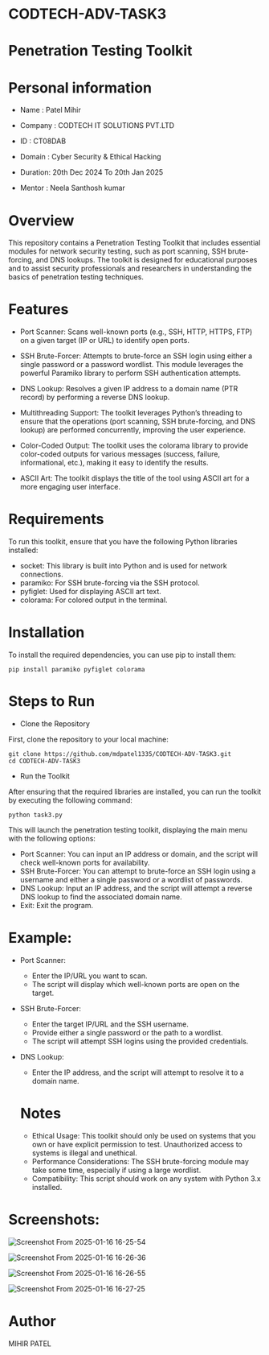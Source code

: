 # CODTECH-ADV-TASK3
# Penetration Testing Toolkit
# Personal information

* Name : Patel Mihir

* Company : CODTECH IT SOLUTIONS PVT.LTD

* ID : CT08DAB

* Domain : Cyber Security & Ethical Hacking

* Duration: 20th Dec 2024 To 20th Jan 2025

* Mentor : Neela Santhosh kumar

# Overview
This repository contains a Penetration Testing Toolkit that includes essential modules for network security testing, such as port scanning, SSH brute-forcing, and DNS lookups. The toolkit is designed for educational purposes and to assist security professionals and researchers in understanding the basics of penetration testing techniques.


# Features
- Port Scanner:
        Scans well-known ports (e.g., SSH, HTTP, HTTPS, FTP) on a given target (IP or URL) to identify open ports.

- SSH Brute-Forcer:
        Attempts to brute-force an SSH login using either a single password or a password wordlist. This module leverages the powerful Paramiko library to perform SSH authentication attempts.

- DNS Lookup:
        Resolves a given IP address to a domain name (PTR record) by performing a reverse DNS lookup.

- Multithreading Support:
        The toolkit leverages Python’s threading to ensure that the operations (port scanning, SSH brute-forcing, and DNS lookup) are performed concurrently, improving the user experience.

- Color-Coded Output:
        The toolkit uses the colorama library to provide color-coded outputs for various messages (success, failure, informational, etc.), making it easy to identify the results.

- ASCII Art:
        The toolkit displays the title of the tool using ASCII art for a more engaging user interface.


 # Requirements

To run this toolkit, ensure that you have the following Python libraries installed:

- socket: This library is built into Python and is used for network connections.
- paramiko: For SSH brute-forcing via the SSH protocol.
- pyfiglet: Used for displaying ASCII art text.
- colorama: For colored output in the terminal.


# Installation

To install the required dependencies, you can use pip to install them:

    pip install paramiko pyfiglet colorama


# Steps to Run
- Clone the Repository

First, clone the repository to your local machine:

    git clone https://github.com/mdpatel1335/CODTECH-ADV-TASK3.git
    cd CODTECH-ADV-TASK3

- Run the Toolkit

After ensuring that the required libraries are installed, you can run the toolkit by executing the following command:

    python task3.py

This will launch the penetration testing toolkit, displaying the main menu with the following options:

- Port Scanner: You can input an IP address or domain, and the script will check well-known ports for availability.
- SSH Brute-Forcer: You can attempt to brute-force an SSH login using a username and either a single password or a wordlist of passwords.
- DNS Lookup: Input an IP address, and the script will attempt a reverse DNS lookup to find the associated domain name.
- Exit: Exit the program.

# Example:

- Port Scanner:
    - Enter the IP/URL you want to scan.
    - The script will display which well-known ports are open on the target.

- SSH Brute-Forcer:
    - Enter the target IP/URL and the SSH username.
    - Provide either a single password or the path to a wordlist.
    - The script will attempt SSH logins using the provided credentials.

- DNS Lookup:
    - Enter the IP address, and the script will attempt to resolve it to a domain name.

  # Notes

   - Ethical Usage: This toolkit should only be used on systems that you own or have explicit permission to test. Unauthorized access to systems is illegal and unethical.
   - Performance Considerations: The SSH brute-forcing module may take some time, especially if using a large wordlist.
   - Compatibility: This script should work on any system with Python 3.x installed.
 
# Screenshots:
![Screenshot From 2025-01-16 16-25-54](https://github.com/user-attachments/assets/3fb56f14-c626-4a8a-b704-1cd165afae46)

![Screenshot From 2025-01-16 16-26-36](https://github.com/user-attachments/assets/aaaa10d9-9b93-43b1-8ae3-2949683774b9)

![Screenshot From 2025-01-16 16-26-55](https://github.com/user-attachments/assets/8b121f11-0410-4fd4-a8f8-c75a0494f89f)

![Screenshot From 2025-01-16 16-27-25](https://github.com/user-attachments/assets/356c92ee-a8d9-448e-b436-a1082db38abd)


# Author 

MIHIR PATEL
